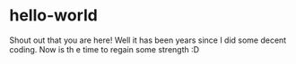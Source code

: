 # hello-world
Shout out that you are here!
Well it has been years since I did some decent coding.
Now is th e time to regain some strength :D
